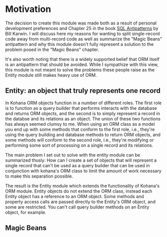 # Motivation
The decision to create this module was made both as a result of personal development preferences and Chapter 25 in the book [SQL Antipatterns](http://www.amazon.com/SQL-Antipatterns-Programming-Pragmatic-Programmers/dp/1934356557) by Bill Karwin. I will discuss here my reasons for wanting to split single-record code away from multi-record code as well as summarize the "Magic Beans" antipattern and why this module doesn't fully represent a solution to the problem posed in the "Magic Beans" chapter.

It's also worth noting that there is a widely supported belief that ORM itself is an antipattern that should be avoided. While I sympathize with this view, this module is not meant to solve the problems these people raise as the Entity module still makes heavy use of ORM.

## Entity: an object that truly represents one record
In Kohana ORM objects function in a number of different roles. The first role is to function as a query builder that performs interacts with the database and returns ORM objects, and the second is to simply represent a record in the databse and its relations as an object. The union of these two functions has always seemed clumsy to me. When using an ORM class as a model you end up with some methods that conform to the first role, i.e., they're using the query building and database methods to return ORM objects, and some methods will conform to the second role, i.e., they're modifying or performing some sort of processing on a single record and its relations.

The main problem I set out to solve with the entity module can be summarized thusly: How can I create a set of objects that will represent a single record that can't be used as a query builder that can be used in conjunction with kohana's ORM class to limit the amount of work necessary to make this separation possible.

The result is the Entity module which extends the functionality of Kohana's ORM module. Entity objects do not extend the ORM class, instead each Entity object has a reference to an ORM object. Some methods and property access calls are passed directly to the Entity's ORM object, and some are restricted. You can't call query builder methods on an Entity object, for example. 

## Magic Beans